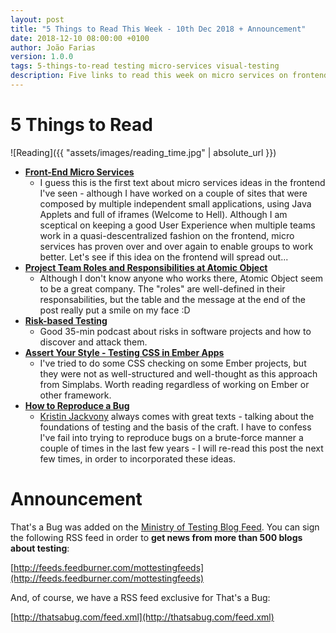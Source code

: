 ```yaml
---
layout: post
title: "5 Things to Read This Week - 10th Dec 2018 + Announcement"
date: 2018-12-10 08:00:00 +0100
author: João Farias
version: 1.0.0
tags: 5-things-to-read testing micro-services visual-testing
description: Five links to read this week on micro services on frontend, development roles, basis of testing and CSS checking on Ember.js Apps
---
```


# 5 Things to Read

![Reading]({{ "assets/images/reading_time.jpg" | absolute_url }})


- **[Front-End Micro Services](https://jobs.zalando.com/tech/blog/front-end-micro-services/index.html)**
  - I guess this is the first text about micro services ideas in the frontend I've seen - although I have worked on a couple of sites that were composed by multiple independent small applications, using Java Applets and full of iframes (Welcome to Hell). Although I am sceptical on keeping a good User Experience when multiple teams work in a quasi-descentralized fashion on the frontend, micro services has proven over and over again to enable groups to work better. Let's see if this idea on the frontend will spread out...  
- **[Project Team Roles and Responsibilities at Atomic Object](https://spin.atomicobject.com/2018/12/06/software-team-roles/)**
  - Although I don't know anyone who works there, Atomic Object seem to be a great company. The "roles" are well-defined in their responsabilities, but the table and the message at the end of the post really put a smile on my face :D
- **[Risk-based Testing](https://qablog.practitest.com/risk-based-testing/)**
  - Good 35-min podcast about risks in software projects and how to discover and attack them.
- **[Assert Your Style - Testing CSS in Ember Apps](https://simplabs.com/blog/2018/12/10/assert-your-style.html)**
  - I've tried to do some CSS checking on some Ember projects, but they were not as well-structured and well-thought as this approach from Simplabs. Worth reading regardless of working on Ember or other framework.
- **[How to Reproduce a Bug](http://thethinkingtester.blogspot.com/2018/12/how-to-reproduce-bug.html)**
  - [Kristin Jackvony](https://twitter.com/kristinjackvony) always comes with great texts - talking about the foundations of testing and the basis of the craft. I have to confess I've fail into trying to reproduce bugs on a brute-force manner a couple of times in the last few years - I will re-read this post the next few times, in order to incorporated these ideas.

# Announcement

That's a Bug was added on the [Ministry of Testing Blog Feed](https://www.ministryoftesting.com/feeds/blogs). You can sign the following RSS feed in order to **get news from more than 500 blogs about testing**:

[http://feeds.feedburner.com/mottestingfeeds](http://feeds.feedburner.com/mottestingfeeds)

And, of course, we have a RSS feed exclusive for That's a Bug:

[http://thatsabug.com/feed.xml](http://thatsabug.com/feed.xml)
